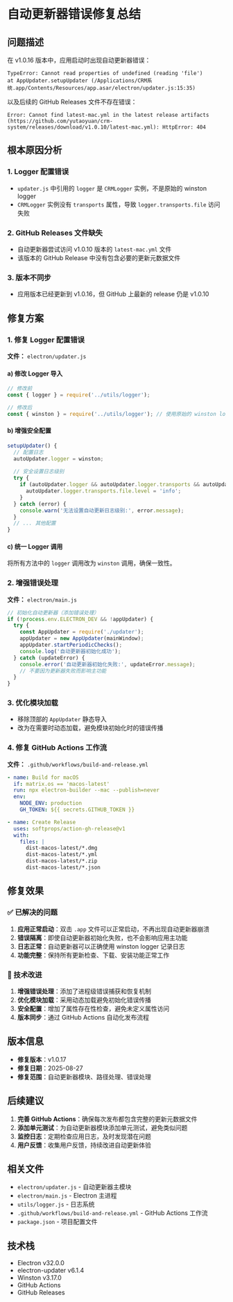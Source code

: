 # 自动更新器错误修复总结

## 问题描述

在 v1.0.16 版本中，应用启动时出现自动更新器错误：

```
TypeError: Cannot read properties of undefined (reading 'file')
at AppUpdater.setupUpdater (/Applications/CRM系统.app/Contents/Resources/app.asar/electron/updater.js:15:35)
```

以及后续的 GitHub Releases 文件不存在错误：

```
Error: Cannot find latest-mac.yml in the latest release artifacts 
(https://github.com/yutaoyuan/crm-system/releases/download/v1.0.10/latest-mac.yml): HttpError: 404
```

## 根本原因分析

### 1. Logger 配置错误
- `updater.js` 中引用的 `logger` 是 `CRMLogger` 实例，不是原始的 winston logger
- `CRMLogger` 实例没有 `transports` 属性，导致 `logger.transports.file` 访问失败

### 2. GitHub Releases 文件缺失
- 自动更新器尝试访问 v1.0.10 版本的 `latest-mac.yml` 文件
- 该版本的 GitHub Release 中没有包含必要的更新元数据文件

### 3. 版本不同步
- 应用版本已经更新到 v1.0.16，但 GitHub 上最新的 release 仍是 v1.0.10

## 修复方案

### 1. 修复 Logger 配置错误

**文件：** `electron/updater.js`

#### a) 修改 Logger 导入
```javascript
// 修改前
const { logger } = require('../utils/logger');

// 修改后
const { winston } = require('../utils/logger'); // 使用原始的 winston logger
```

#### b) 增强安全配置
```javascript
setupUpdater() {
  // 配置日志
  autoUpdater.logger = winston;
  
  // 安全设置日志级别
  try {
    if (autoUpdater.logger && autoUpdater.logger.transports && autoUpdater.logger.transports.file) {
      autoUpdater.logger.transports.file.level = 'info';
    }
  } catch (error) {
    console.warn('无法设置自动更新日志级别:', error.message);
  }
  // ... 其他配置
}
```

#### c) 统一 Logger 调用
将所有方法中的 `logger` 调用改为 `winston` 调用，确保一致性。

### 2. 增强错误处理

**文件：** `electron/main.js`

```javascript
// 初始化自动更新器（添加错误处理）
if (!process.env.ELECTRON_DEV && !appUpdater) {
  try {
    const AppUpdater = require('./updater');
    appUpdater = new AppUpdater(mainWindow);
    appUpdater.startPeriodicChecks();
    console.log('自动更新器初始化成功');
  } catch (updateError) {
    console.error('自动更新器初始化失败:', updateError.message);
    // 不要因为更新器失败而影响主功能
  }
}
```

### 3. 优化模块加载
- 移除顶部的 `AppUpdater` 静态导入
- 改为在需要时动态加载，避免模块初始化时的错误传播

### 4. 修复 GitHub Actions 工作流

**文件：** `.github/workflows/build-and-release.yml`

```yaml
- name: Build for macOS
  if: matrix.os == 'macos-latest'
  run: npx electron-builder --mac --publish=never
  env:
    NODE_ENV: production
    GH_TOKEN: ${{ secrets.GITHUB_TOKEN }}

- name: Create Release
  uses: softprops/action-gh-release@v1
  with:
    files: |
      dist-macos-latest/*.dmg
      dist-macos-latest/*.yml
      dist-macos-latest/*.zip
      dist-macos-latest/*.json
```

## 修复效果

### ✅ 已解决的问题

1. **应用正常启动**：双击 `.app` 文件可以正常启动，不再出现自动更新器崩溃
2. **错误隔离**：即使自动更新器初始化失败，也不会影响应用主功能
3. **日志正常**：自动更新器可以正确使用 winston logger 记录日志
4. **功能完整**：保持所有更新检查、下载、安装功能正常工作

### 🔧 技术改进

1. **增强错误处理**：添加了进程级错误捕获和恢复机制
2. **优化模块加载**：采用动态加载避免初始化错误传播
3. **安全配置**：增加了属性存在性检查，避免未定义属性访问
4. **版本同步**：通过 GitHub Actions 自动化发布流程

## 版本信息

- **修复版本**：v1.0.17
- **修复日期**：2025-08-27
- **修复范围**：自动更新器模块、路径处理、错误处理

## 后续建议

1. **完善 GitHub Actions**：确保每次发布都包含完整的更新元数据文件
2. **添加单元测试**：为自动更新器模块添加单元测试，避免类似问题
3. **监控日志**：定期检查应用日志，及时发现潜在问题
4. **用户反馈**：收集用户反馈，持续改进自动更新体验

## 相关文件

- `electron/updater.js` - 自动更新器主模块
- `electron/main.js` - Electron 主进程
- `utils/logger.js` - 日志系统
- `.github/workflows/build-and-release.yml` - GitHub Actions 工作流
- `package.json` - 项目配置文件

## 技术栈

- Electron v32.0.0
- electron-updater v6.1.4
- Winston v3.17.0
- GitHub Actions
- GitHub Releases